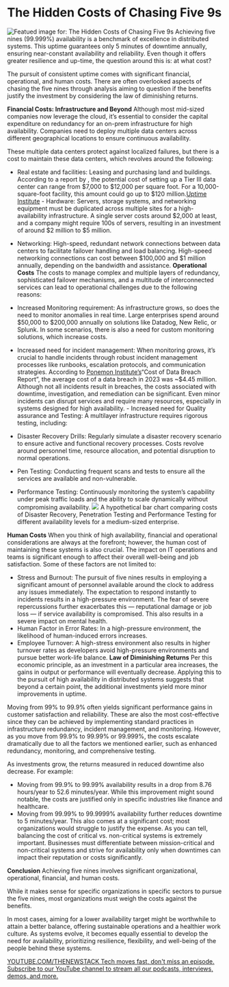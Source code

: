 # The Hidden Costs of Chasing Five 9s
![Featued image for: The Hidden Costs of Chasing Five 9s](https://cdn.thenewstack.io/media/2024/08/b902d86d-servers-1024x576.jpg)
Achieving five nines (99.999%) availability is a benchmark of excellence in distributed systems. This uptime guarantees only 5 minutes of downtime annually, ensuring near-constant availability and reliability. Even though it offers greater resilience and up-time, the question around this is: at what cost?

The pursuit of consistent uptime comes with significant financial, operational, and human costs. There are often overlooked aspects of chasing the five nines through analysis aiming to question if the benefits justify the investment by considering the law of diminishing returns.

**Financial Costs: Infrastructure and Beyond**
Although most mid-sized companies now leverage the cloud, it’s essential to consider the capital expenditure on redundancy for an on-prem infrastructure for high availability. Companies need to deploy multiple data centers across different geographical locations to ensure continuous availability.

These multiple data centers protect against localized failures, but there is a cost to maintain these data centers, which revolves around the following:

- Real estate and facilities: Leasing and purchasing land and buildings. According to a report by
, the potential cost of setting up a Tier III data center can range from $7,000 to $12,000 per square foot. For a 10,000-square-foot facility, this amount could go up to $120 million.[Uptime Institute](https://journal.uptimeinstitute.com/data-center-costs-set-to-rise-and-rise/) - Hardware: Servers, storage systems, and networking equipment must be duplicated across multiple sites for a high-availability infrastructure. A single server costs around $2,000 at least, and a company might require 100s of servers, resulting in an investment of around $2 million to $5 million.
- Networking: High-speed, redundant network connections between data centers to facilitate failover handling and load balancing. High-speed networking connections can cost between $100,000 and $1 million annually, depending on the bandwidth and assistance.
**Operational Costs**
The costs to manage complex and multiple layers of redundancy, sophisticated failover mechanisms, and a multitude of interconnected services can lead to operational challenges due to the following reasons:

- Increased Monitoring requirement: As infrastructure grows, so does the need to monitor anomalies in real time. Large enterprises spend around $50,000 to $200,000 annually on solutions like Datadog, New Relic, or Splunk. In some scenarios, there is also a need for custom monitoring solutions, which increase costs.
- Increased need for incident management: When monitoring grows, it’s crucial to handle incidents through robust incident management processes like runbooks, escalation protocols, and communication strategies. According to
[Ponemon Institute’s](https://www.ponemon.org/)“Cost of Data Breach Report”, the average cost of a data breach in 2023 was ~$4.45 million. Although not all incidents result in breaches, the costs associated with downtime, investigation, and remediation can be significant. Even minor incidents can disrupt services and require many resources, especially in systems designed for high availability. - Increased need for Quality assurance and Testing: A multilayer infrastructure requires rigorous testing, including:
- Disaster Recovery Drills: Regularly simulate a disaster recovery scenario to ensure active and functional recovery processes. Costs revolve around personnel time, resource allocation, and potential disruption to normal operations.
- Pen Testing: Conducting frequent scans and tests to ensure all the services are available and non-vulnerable.
- Performance Testing: Continuously monitoring the system’s capability under peak traffic loads and the ability to scale dynamically without compromising availability.
![](https://cdn.thenewstack.io/media/2024/08/52d5a1c8-picture1.png)
A hypothetical bar chart comparing costs of Disaster Recovery, Penetration Testing and Performance Testing for different availability levels for a medium-sized enterprise.

**Human Costs**
When you think of high availability, financial and operational considerations are always at the forefront; however, the human cost of maintaining these systems is also crucial. The impact on IT operations and teams is significant enough to affect their overall well-being and job satisfaction. Some of these factors are not limited to:

- Stress and Burnout: The pursuit of five nines results in employing a significant amount of personnel available around the clock to address any issues immediately. The expectation to respond instantly to incidents results in a high-pressure environment. The fear of severe repercussions further exacerbates this — reputational damage or job loss — if service availability is compromised. This also results in a severe impact on mental health.
- Human Factor in Error Rates: In a high-pressure environment, the likelihood of human-induced errors increases.
- Employee Turnover: A high-stress environment also results in higher turnover rates as developers avoid high-pressure environments and pursue better work-life balance.
**Law of Diminishing Returns**
Per this economic principle, as an investment in a particular area increases, the gains in output or performance will eventually decrease. Applying this to the pursuit of high availability in distributed systems suggests that beyond a certain point, the additional investments yield more minor improvements in uptime.

Moving from 99% to 99.9% often yields significant performance gains in customer satisfaction and reliability. These are also the most cost-effective since they can be achieved by implementing standard practices in infrastructure redundancy, incident management, and monitoring. However, as you move from 99.9% to 99.99% or 99.999%, the costs escalate dramatically due to all the factors we mentioned earlier, such as enhanced redundancy, monitoring, and comprehensive testing.

As investments grow, the returns measured in reduced downtime also decrease. For example:

- Moving from 99.9% to 99.99% availability results in a drop from 8.76 hours/year to 52.6 minutes/year. While this improvement might sound notable, the costs are justified only in specific industries like finance and healthcare.
- Moving from 99.99% to 99.9999% availability further reduces downtime to 5 minutes/year. This also comes at a significant cost; most organizations would struggle to justify the expense.
As you can tell, balancing the cost of critical vs. non-critical systems is extremely important. Businesses must differentiate between mission-critical and non-critical systems and strive for availability only when downtimes can impact their reputation or costs significantly.

**Conclusion**
Achieving five nines involves significant organizational, operational, financial, and human costs.

While it makes sense for specific organizations in specific sectors to pursue the five nines, most organizations must weigh the costs against the benefits.

In most cases, aiming for a lower availability target might be worthwhile to attain a better balance, offering sustainable operations and a healthier work culture. As systems evolve, it becomes equally essential to develop the need for availability, prioritizing resilience, flexibility, and well-being of the people behind these systems.

[
YOUTUBE.COM/THENEWSTACK
Tech moves fast, don't miss an episode. Subscribe to our YouTube
channel to stream all our podcasts, interviews, demos, and more.
](https://youtube.com/thenewstack?sub_confirmation=1)